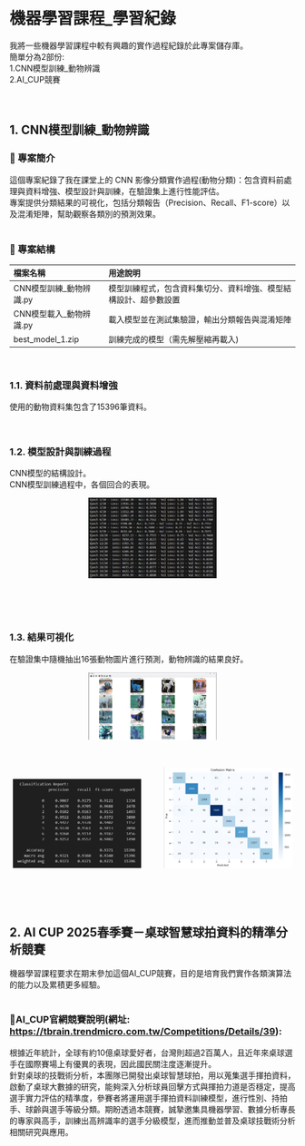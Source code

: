 # 機器學習課程_學習紀錄

我將一些機器學習課程中較有興趣的實作過程紀錄於此專案儲存庫。<br>
簡單分為2部份:<br>
1.CNN模型訓練_動物辨識<br>
2.AI_CUP競賽<br><br><br>

## 1. CNN模型訓練_動物辨識

### 📌 專案簡介<br>
這個專案紀錄了我在課堂上的 CNN 影像分類實作過程(動物分類)：包含資料前處理與資料增強、模型設計與訓練，在驗證集上進行性能評估。<br>
專案提供分類結果的可視化，包括分類報告（Precision、Recall、F1-score）以及混淆矩陣，幫助觀察各類別的預測效果。<br><br>

### 📂 專案結構
| 檔案名稱 | 用途說明 |
|:---|:---|
| CNN模型訓練_動物辨識.py| 模型訓練程式，包含資料集切分、資料增強、模型結構設計、超參數設置|
| CNN模型載入_動物辨識.py| 載入模型並在測試集驗證，輸出分類報告與混淆矩陣|
| best_model_1.zip | 訓練完成的模型（需先解壓縮再載入)|

<br>

### 1.1. 資料前處理與資料增強
使用的動物資料集包含了15396筆資料。<br><br><br>
### 1.2. 模型設計與訓練過程
CNN模型的結構設計。<br>
CNN模型訓練過程中，各個回合的表現。
<p align="center">
  <img src="CNN模型_實作過程/實作過程圖片/螢幕擷取畫面 2025-08-25 005335.png" width="45%" >
</p>
<br><br><br>

### 1.3. 結果可視化
在驗證集中隨機抽出16張動物圖片進行預測，動物辨識的結果良好。
<p align="center">
  <img src="CNN模型_實作過程/實作過程圖片/螢幕擷取畫面 2025-08-25 005407.png" width="45%">
</p>
<br>
<p align="center">
  <img src="CNN模型_實作過程/實作過程圖片/螢幕擷取畫面 2025-08-25 013814.png" width="45%" >&nbsp;&nbsp;&nbsp;&nbsp;&nbsp;&nbsp;&nbsp;&nbsp;&nbsp;
  <img src="CNN模型_實作過程/實作過程圖片/螢幕擷取畫面 2025-08-25 013827.png" width="45%">
</p>
<br><br><br>

## 2. AI CUP 2025春季賽－桌球智慧球拍資料的精準分析競賽
機器學習課程要求在期末參加這個AI_CUP競賽，目的是培育我們實作各類演算法的能力以及累積更多經驗。<br><br>


### 📌AI_CUP官網競賽說明(網址: https://tbrain.trendmicro.com.tw/Competitions/Details/39):<br>
根據近年統計，全球有約10億桌球愛好者，台灣則超過2百萬人，且近年來桌球選手在國際賽場上有優異的表現，因此國民關注度逐漸提升。<br>
針對桌球的技戰術分析，本團隊已開發出桌球智慧球拍，用以蒐集選手揮拍資料，啟動了桌球大數據的研究，能夠深入分析球員回擊方式與揮拍力道是否穩定，提高選手實力評估的精準度，參賽者將運用選手揮拍資料訓練模型，進行性別、持拍手、球齡與選手等級分類。期盼透過本競賽，誠摯邀集具機器學習、數據分析專長的專家與高手，訓練出高辨識率的選手分級模型，進而推動並普及桌球技戰術分析相關研究與應用。
